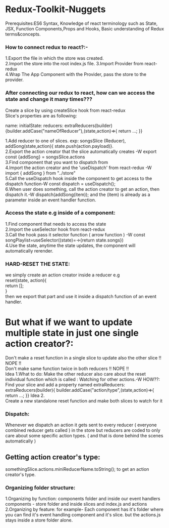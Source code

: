 # Redux-Toolkit-Nuggets
Prerequisites:ES6 Syntax, Knowledge of react terminology such as State, JSX, Function Components,Props and Hooks, Basic understanding of Redux terms&concepts.



### How to connect redux to react?:- 
1.Export the file in which the store was created.  
2.Import the store into the root index.js file.
3.Import Provider from react-redux      
4.Wrap The App Component with the Provider, pass the store to the provider.  
### After connecting our redux to react, how can we access the state and change it many times??? 
Create a slice by using createSlice hook from react-redux   
Slice's properties are as following:   

name:
initialState:
reducers:
extraReducers(builder){builder.addCase("nameOfReducer"),(state,action)=>{ return ...; }}

1.Add reducer to one of slices. exp: songsSlice (Reducer), addSong(state,action){ state.push(action.payload)}.    
2.Export the action creator that the slice automatically creates -W export const {addSong} = songsSlice.actions   
3.Find component that you want to dispatch from     
4.Import the action creator and the 'useDispatch' from react-redux -W import { addSong } from "../store"   
5.Call the useDispatch hook  inside the component to get access to the dispatch function-W const dispatch = useDispatch();     
6.When user does something, call the action creator to get an action, then dispatch it.-W dispatch(addSong(item)); and the (item) is already as a parameter inside an event handler function.      

### Access the state e.g inside of a component:     
1.Find component that needs to access the state     
2.Import the useSelector hook from react-redux    
3.Call the hook pass it selector function ( arrow function ) -W const songPlaylist=useSelector((state)=→{return state.songs})     
4.Use the state, anytime the state updates, the component will automatically rerender.    

### HARD-RESET THE STATE:   
we simply create an action creator inside a reducer e.g   
reset(state, action){     
return [];   
}     
then we export that part and use it inside a dispatch function of an event handler.   
# But what if we want to update multiple state in just one single action creator?:    
Don't make a reset function in a single slice to update also the other slice !! NOPE !!   
Don't make same function twice in both reducers !! NOPE !!   
Idea 1.What to do: Make the other reducer also care about the reset individual function which is called : Watching for other actions.-W HOW??:   
Find your slice and add a property named extraReducers:   
extraReducers(builder){
builder.addCase("action/type",(state,action)=>{ return ...; }}
Idea 2.   
Create a new standalone reset function and make both slices to watch for it



### Dispatch:
Whenever we dispatch an action it gets sent to every reducer ( everyone combined reducer gets called ) in the store but reducers are coded to only care about some specific action types. ( and that is done behind the scenes automatically )

## Getting action creator's type:
somethingSlice.actions.miniReducerName.toString(); to get an action creator's type.  
### Organizing folder structure:
1.Organizing by function: components folder and inside our event handlers components - store folder and inside slices and index.js and actions
2.Organizing by feature: for example- Each component has it's folder where you can find it's event handling component and it's slice. but the actions.js stays inside a store folder alone.

